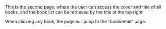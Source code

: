 This is the second page, where the user can access the cover and title of all books, and the book list can be retrieved by the title at the top right

When clicking any book, the page will jump to the "bookdetail" page.